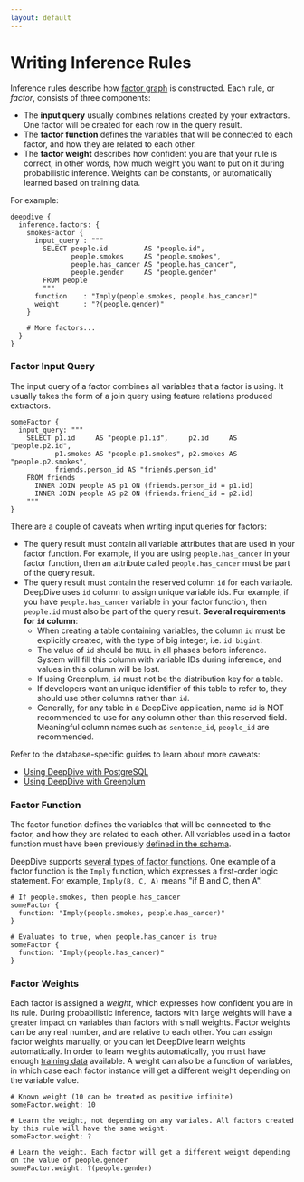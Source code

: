 ```yaml
---
layout: default
---
```


# Writing Inference Rules

Inference rules describe how [factor graph](/doc/general/inference.html) is constructed. Each rule, or *factor*, consists of three components:

- The **input query** usually combines relations created by your extractors. One factor will be created for each row in the query result.
- The **factor function** defines the variables that will be connected to each factor, and how they are related to each other.
- The **factor weight** describes how confident you are that your rule is correct, in other words, how much weight you want to put on it during probabilistic inference. Weights can be constants, or automatically learned based on training data. 

For example:

    deepdive {
      inference.factors: {
        smokesFactor {
          input_query : """
            SELECT people.id         AS "people.id",
                   people.smokes     AS "people.smokes",
                   people.has_cancer AS "people.has_cancer",
                   people.gender     AS "people.gender"
            FROM people
            """
          function    : "Imply(people.smokes, people.has_cancer)"
          weight      : "?(people.gender)"
        }

        # More factors...
      }
    }

### Factor Input Query

The input query of a factor combines all variables that a factor is using. It usually takes the form of a join query using feature relations produced extractors.

    someFactor {
      input_query: """
        SELECT p1.id     AS "people.p1.id",     p2.id     AS "people.p2.id",
               p1.smokes AS "people.p1.smokes", p2.smokes AS "people.p2.smokes",
               friends.person_id AS "friends.person_id"
        FROM friends
          INNER JOIN people AS p1 ON (friends.person_id = p1.id)
          INNER JOIN people AS p2 ON (friends.friend_id = p2.id)
        """
    }

There are a couple of caveats when writing input queries for factors:

- The query result must contain all variable attributes that are used in your factor function. For example, if you are using `people.has_cancer` in your factor function, then an attribute called `people.has_cancer` must be part of the query result.
- The query result must contain the reserved column `id` for each variable. DeepDive uses `id` column to assign unique variable ids. For example, if you have `people.has_cancer` variable in your factor function, then `people.id` must also be part of the query result. **Several requirements for `id` column**:
  - When creating a table containing variables, the column `id` must be explicitly created, with the type of big integer, i.e. `id bigint`.
  - The value of `id` should be `NULL` in all phases before inference. System will fill this column with variable IDs during inference, and values in this column will be lost.
  - If using Greenplum, `id` must not be the distribution key for a table.
  - If developers want an unique identifier of this table to refer to, they should use other columns rather than `id`.
  - Generally, for any table in a DeepDive application, name `id` is NOT recommended to use for any column other than this reserved field. Meaningful column names such as `sentence_id`, `people_id` are recommended.

Refer to the database-specific guides to learn about more caveats:

- [Using DeepDive with PostgreSQL](postgresql.html) 
- [Using DeepDive with Greenplum](greenplum.html) 

### Factor Function

The factor function defines the variables that will be connected to the factor, and how they are related to each other. All variables used in a factor function must have been previously [defined in the schema](schema.html).

DeepDive supports [several types of factor functions](/doc/inference_rule_functions.html). One example of a factor function is the `Imply` function, which expresses a first-order logic statement. For example, `Imply(B, C, A)` means "if B and C, then A".

    # If people.smokes, then people.has_cancer
    someFactor {
      function: "Imply(people.smokes, people.has_cancer)"
    }
    
    # Evaluates to true, when people.has_cancer is true
    someFactor {
      function: "Imply(people.has_cancer)"
    }


### Factor Weights

Each factor is assigned a *weight*, which expresses how confident you are in its rule. During probabilistic inference, factors with large weights will have a greater impact on variables than factors with small weights. Factor weights can be any real number, and are relative to each other. You can assign factor weights manually, or you can let DeepDive learn weights automatically. In order to learn weights automatically, you must have enough [training data](/doc/general/relation_extraction.html) available. A weight can also be a function of variables, in which case each factor instance will get a different weight depending on the variable value.

    # Known weight (10 can be treated as positive infinite)
    someFactor.weight: 10
    
    # Learn the weight, not depending on any variales. All factors created by this rule will have the same weight.
    someFactor.weight: ?
    
    # Learn the weight. Each factor will get a different weight depending on the value of people.gender
    someFactor.weight: ?(people.gender)
